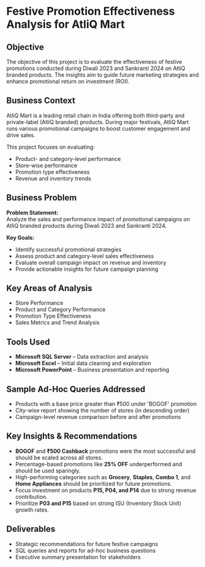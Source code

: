 # Festive Promotion Effectiveness Analysis for AtliQ Mart

## Objective
The objective of this project is to evaluate the effectiveness of festive promotions conducted during Diwali 2023 and Sankranti 2024 on AtliQ branded products. The insights aim to guide future marketing strategies and enhance promotional return on investment (ROI).

## Business Context
AtliQ Mart is a leading retail chain in India offering both third-party and private-label (AtliQ branded) products. During major festivals, AtliQ Mart runs various promotional campaigns to boost customer engagement and drive sales.

This project focuses on evaluating:
- Product- and category-level performance
- Store-wise performance
- Promotion type effectiveness
- Revenue and inventory trends

## Business Problem
**Problem Statement:**  
Analyze the sales and performance impact of promotional campaigns on AtliQ branded products during Diwali 2023 and Sankranti 2024.

**Key Goals:**
- Identify successful promotional strategies
- Assess product and category-level sales effectiveness
- Evaluate overall campaign impact on revenue and inventory
- Provide actionable insights for future campaign planning

## Key Areas of Analysis
- Store Performance
- Product and Category Performance
- Promotion Type Effectiveness
- Sales Metrics and Trend Analysis

## Tools Used
- **Microsoft SQL Server** – Data extraction and analysis
- **Microsoft Excel** – Initial data cleaning and exploration
- **Microsoft PowerPoint** – Business presentation and reporting

## Sample Ad-Hoc Queries Addressed
- Products with a base price greater than ₹500 under 'BOGOF' promotion
- City-wise report showing the number of stores (in descending order)
- Campaign-level revenue comparison before and after promotions

## Key Insights & Recommendations
- **BOGOF** and **₹500 Cashback** promotions were the most successful and should be scaled across all stores.
- Percentage-based promotions like **25% OFF** underperformed and should be used sparingly.
- High-performing categories such as **Grocery**, **Staples**, **Combo 1**, and **Home Appliances** should be prioritized for future promotions.
- Focus investment on products **P15, P04, and P14** due to strong revenue contribution.
- Prioritize **P03 and P15** based on strong ISU (Inventory Stock Unit) growth rates.

## Deliverables
- Strategic recommendations for future festive campaigns
- SQL queries and reports for ad-hoc business questions
- Executive summary presentation for stakeholders
